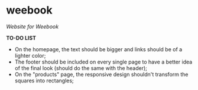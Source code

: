 # weebook
*Website for Weebook*

**TO-DO LIST**

- On the homepage, the text should be bigger and links should be of a lighter color;
- The footer should be included on every single page to have a better idea of the final look (should do the same with the header);
- On the "products" page, the responsive design shouldn't transform the squares into rectangles;
